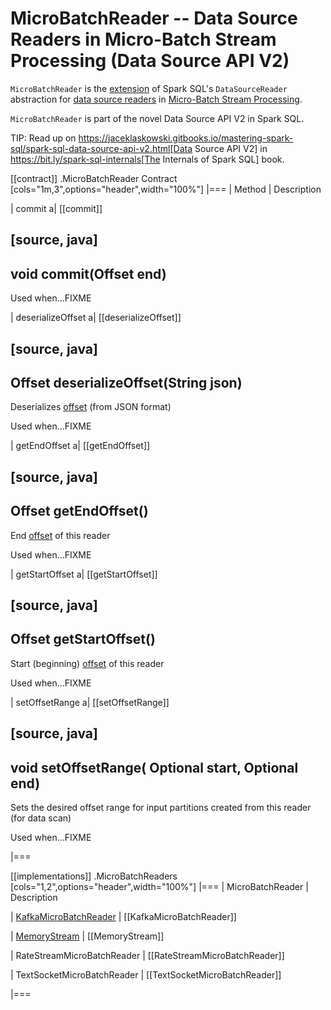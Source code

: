 # MicroBatchReader -- Data Source Readers in Micro-Batch Stream Processing (Data Source API V2)

`MicroBatchReader` is the [extension](#contract) of Spark SQL's `DataSourceReader` abstraction for [data source readers](#implementations) in [Micro-Batch Stream Processing](index.md).

`MicroBatchReader` is part of the novel Data Source API V2 in Spark SQL.

TIP: Read up on https://jaceklaskowski.gitbooks.io/mastering-spark-sql/spark-sql-data-source-api-v2.html[Data Source API V2] in https://bit.ly/spark-sql-internals[The Internals of Spark SQL] book.

[[contract]]
.MicroBatchReader Contract
[cols="1m,3",options="header",width="100%"]
|===
| Method
| Description

| commit
a| [[commit]]

[source, java]
----
void commit(Offset end)
----

Used when...FIXME

| deserializeOffset
a| [[deserializeOffset]]

[source, java]
----
Offset deserializeOffset(String json)
----

Deserializes [offset](../Offset.md) (from JSON format)

Used when...FIXME

| getEndOffset
a| [[getEndOffset]]

[source, java]
----
Offset getEndOffset()
----

End [offset](../Offset.md) of this reader

Used when...FIXME

| getStartOffset
a| [[getStartOffset]]

[source, java]
----
Offset getStartOffset()
----

Start (beginning) [offset](../Offset.md) of this reader

Used when...FIXME

| setOffsetRange
a| [[setOffsetRange]]

[source, java]
----
void setOffsetRange(
  Optional<Offset> start,
  Optional<Offset> end)
----

Sets the desired offset range for input partitions created from this reader (for data scan)

Used when...FIXME

|===

[[implementations]]
.MicroBatchReaders
[cols="1,2",options="header",width="100%"]
|===
| MicroBatchReader
| Description

| [KafkaMicroBatchReader](../datasources/kafka/KafkaMicroBatchReader.md)
| [[KafkaMicroBatchReader]]

| [MemoryStream](../datasources/memory/MemoryStream.md)
| [[MemoryStream]]

| RateStreamMicroBatchReader
| [[RateStreamMicroBatchReader]]

| TextSocketMicroBatchReader
| [[TextSocketMicroBatchReader]]

|===
